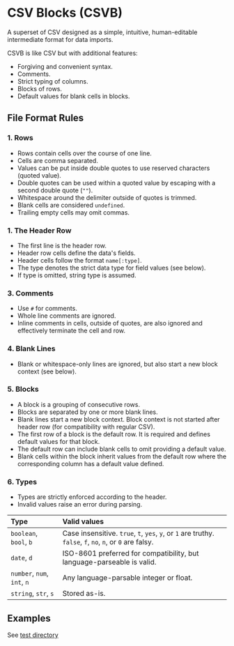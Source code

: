 # CSV Blocks (CSVB)

A superset of CSV designed as a simple, intuitive, human-editable intermediate format for data imports.

CSVB is like CSV but with additional features:

- Forgiving and convenient syntax.
- Comments.
- Strict typing of columns.
- Blocks of rows.
- Default values for blank cells in blocks.

## File Format Rules

### 1. Rows

- Rows contain cells over the course of one line.
- Cells are comma separated.
- Values can be put inside double quotes to use reserved characters (quoted value).
- Double quotes can be used within a quoted value by escaping with a second double quote (`""`).
- Whitespace around the delimiter outside of quotes is trimmed.
- Blank cells are considered `undefined`.
- Trailing empty cells may omit commas.

### 1. The Header Row

- The first line is the header row.
- Header row cells define the data's fields.
- Header cells follow the format `name[:type]`.
- The type denotes the strict data type for field values (see below).
- If type is omitted, string type is assumed.

### 3. Comments

- Use `#` for comments.
- Whole line comments are ignored.
- Inline comments in cells, outside of quotes, are also ignored and effectively terminate the cell and row.

### 4. Blank Lines

- Blank or whitespace-only lines are ignored, but also start a new block context (see below).

### 5. Blocks

- A block is a grouping of consecutive rows.
- Blocks are separated by one or more blank lines.
- Blank lines start a new block context. Block context is not started after header row (for compatibility with regular CSV).
- The first row of a block is the default row. It is required and defines default values for that block.
- The default row can include blank cells to omit providing a default value.
- Blank cells within the block inherit values from the default row where the corresponding column has a default value defined.

### 6. Types

- Types are strictly enforced according to the header.
- Invalid values raise an error during parsing.

| Type                        | Valid values                                                                                             |
| :-------------------------- | :------------------------------------------------------------------------------------------------------- |
| `boolean`, `bool`, `b`      | Case insensitive. `true`, `t`, `yes`, `y`, or `1` are truthy. `false`, `f`, `no`, `n`, or `0` are falsy. |
| `date`, `d`                 | ISO-8601 preferred for compatibility, but language-parseable is valid.                                   |
| `number`, `num`, `int`, `n` | Any language-parsable integer or float.                                                                  |
| `string`, `str`, `s`        | Stored as-is.                                                                                            |

## Examples

See [test directory](../test)

